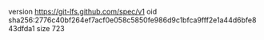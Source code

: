 version https://git-lfs.github.com/spec/v1
oid sha256:2776c40bf264ef7acf0e058c5850fe986d9c1bfca9fff2e1a44d6bfe843dfda1
size 723

